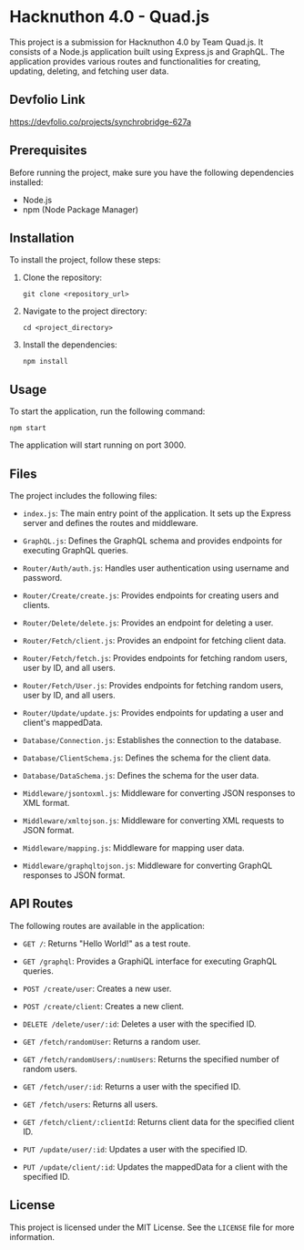 # Hacknuthon 4.0 - Quad.js

This project is a submission for Hacknuthon 4.0 by Team Quad.js. It consists of a Node.js application built using Express.js and GraphQL. The application provides various routes and functionalities for creating, updating, deleting, and fetching user data.

## Devfolio Link

https://devfolio.co/projects/synchrobridge-627a

## Prerequisites

Before running the project, make sure you have the following dependencies installed:

- Node.js
- npm (Node Package Manager)

## Installation

To install the project, follow these steps:

1. Clone the repository:

   ```
   git clone <repository_url>
   ```

2. Navigate to the project directory:

   ```
   cd <project_directory>
   ```

3. Install the dependencies:

   ```
   npm install
   ```

## Usage

To start the application, run the following command:

```
npm start
```

The application will start running on port 3000.

## Files

The project includes the following files:

- `index.js`: The main entry point of the application. It sets up the Express server and defines the routes and middleware.

- `GraphQL.js`: Defines the GraphQL schema and provides endpoints for executing GraphQL queries.

- `Router/Auth/auth.js`: Handles user authentication using username and password.

- `Router/Create/create.js`: Provides endpoints for creating users and clients.

- `Router/Delete/delete.js`: Provides an endpoint for deleting a user.

- `Router/Fetch/client.js`: Provides an endpoint for fetching client data.

- `Router/Fetch/fetch.js`: Provides endpoints for fetching random users, user by ID, and all users.

- `Router/Fetch/User.js`: Provides endpoints for fetching random users, user by ID, and all users.

- `Router/Update/update.js`: Provides endpoints for updating a user and client's mappedData.

- `Database/Connection.js`: Establishes the connection to the database.

- `Database/ClientSchema.js`: Defines the schema for the client data.

- `Database/DataSchema.js`: Defines the schema for the user data.

- `Middleware/jsontoxml.js`: Middleware for converting JSON responses to XML format.

- `Middleware/xmltojson.js`: Middleware for converting XML requests to JSON format.

- `Middleware/mapping.js`: Middleware for mapping user data.

- `Middleware/graphqltojson.js`: Middleware for converting GraphQL responses to JSON format.

## API Routes

The following routes are available in the application:

- `GET /`: Returns "Hello World!" as a test route.

- `GET /graphql`: Provides a GraphiQL interface for executing GraphQL queries.

- `POST /create/user`: Creates a new user.

- `POST /create/client`: Creates a new client.

- `DELETE /delete/user/:id`: Deletes a user with the specified ID.

- `GET /fetch/randomUser`: Returns a random user.

- `GET /fetch/randomUsers/:numUsers`: Returns the specified number of random users.

- `GET /fetch/user/:id`: Returns a user with the specified ID.

- `GET /fetch/users`: Returns all users.

- `GET /fetch/client/:clientId`: Returns client data for the specified client ID.

- `PUT /update/user/:id`: Updates a user with the specified ID.

- `PUT /update/client/:id`: Updates the mappedData for a client with the specified ID.

## License

This project is licensed under the MIT License. See the `LICENSE` file for more information.
